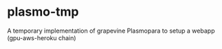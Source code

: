 # plasmo-tmp
A temporary implementation of grapevine Plasmopara to setup a webapp (gpu-aws-heroku chain)

